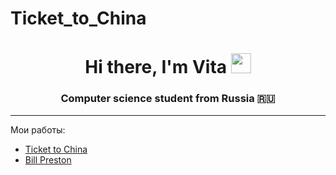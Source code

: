 # Ticket_to_China
<h1 align='center'>Hi there, I'm Vita <img src="https://github.com/blackcater/blackcater/raw/main/images/Hi.gif" height="32"/></h1>
<h3 align='center' class='a'>Computer science student from Russia 🇷🇺</h3>
<hr>
 <p>Мои работы:</p>
  <ul>
    <li><a href='https://vinordvick.github.io/Ticket_to_China/index.html'</a>Ticket to China</li>
    <li><a href='https://vinordvick.github.io/Bill_Preston_-resume-/'</a>Bill Preston</li>
   </ul>
